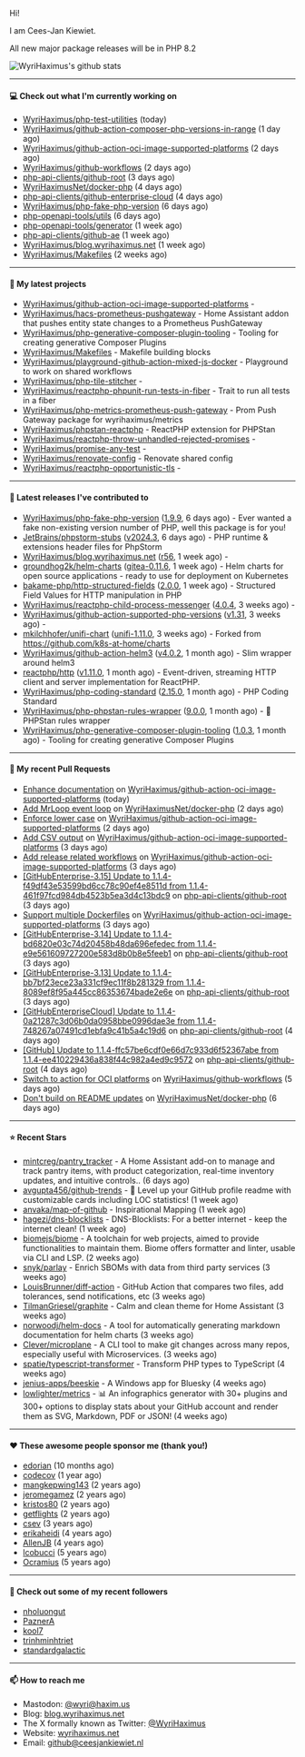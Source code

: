 Hi!

I am Cees-Jan Kiewiet.

All new major package releases will be in PHP 8.2

![WyriHaximus's github stats](https://github-readme-stats.vercel.app/api?username=WyriHaximus&show_icons=true)

---

#### 💻 Check out what I'm currently working on

- [WyriHaximus/php-test-utilities](https://github.com/WyriHaximus/php-test-utilities) (today)
- [WyriHaximus/github-action-composer-php-versions-in-range](https://github.com/WyriHaximus/github-action-composer-php-versions-in-range) (1 day ago)
- [WyriHaximus/github-action-oci-image-supported-platforms](https://github.com/WyriHaximus/github-action-oci-image-supported-platforms) (2 days ago)
- [WyriHaximus/github-workflows](https://github.com/WyriHaximus/github-workflows) (2 days ago)
- [php-api-clients/github-root](https://github.com/php-api-clients/github-root) (3 days ago)
- [WyriHaximusNet/docker-php](https://github.com/WyriHaximusNet/docker-php) (4 days ago)
- [php-api-clients/github-enterprise-cloud](https://github.com/php-api-clients/github-enterprise-cloud) (4 days ago)
- [WyriHaximus/php-fake-php-version](https://github.com/WyriHaximus/php-fake-php-version) (6 days ago)
- [php-openapi-tools/utils](https://github.com/php-openapi-tools/utils) (6 days ago)
- [php-openapi-tools/generator](https://github.com/php-openapi-tools/generator) (1 week ago)
- [php-api-clients/github-ae](https://github.com/php-api-clients/github-ae) (1 week ago)
- [WyriHaximus/blog.wyrihaximus.net](https://github.com/WyriHaximus/blog.wyrihaximus.net) (1 week ago)
- [WyriHaximus/Makefiles](https://github.com/WyriHaximus/Makefiles) (2 weeks ago)

---

#### 🌱 My latest projects

- [WyriHaximus/github-action-oci-image-supported-platforms](https://github.com/WyriHaximus/github-action-oci-image-supported-platforms) - 
- [WyriHaximus/hacs-prometheus-pushgateway](https://github.com/WyriHaximus/hacs-prometheus-pushgateway) - Home Assistant addon that pushes entity state changes to a Prometheus PushGateway
- [WyriHaximus/php-generative-composer-plugin-tooling](https://github.com/WyriHaximus/php-generative-composer-plugin-tooling) - Tooling for creating generative Composer Plugins
- [WyriHaximus/Makefiles](https://github.com/WyriHaximus/Makefiles) - Makefile building blocks
- [WyriHaximus/playground-github-action-mixed-js-docker](https://github.com/WyriHaximus/playground-github-action-mixed-js-docker) - Playground to work on shared workflows
- [WyriHaximus/php-tile-stitcher](https://github.com/WyriHaximus/php-tile-stitcher) - 
- [WyriHaximus/reactphp-phpunit-run-tests-in-fiber](https://github.com/WyriHaximus/reactphp-phpunit-run-tests-in-fiber) - Trait to run all tests in a fiber
- [WyriHaximus/php-metrics-prometheus-push-gateway](https://github.com/WyriHaximus/php-metrics-prometheus-push-gateway) - Prom Push Gateway package for wyrihaximus/metrics
- [WyriHaximus/phpstan-reactphp](https://github.com/WyriHaximus/phpstan-reactphp) - ReactPHP extension for PHPStan
- [WyriHaximus/reactphp-throw-unhandled-rejected-promises](https://github.com/WyriHaximus/reactphp-throw-unhandled-rejected-promises) - 
- [WyriHaximus/promise-any-test](https://github.com/WyriHaximus/promise-any-test) - 
- [WyriHaximus/renovate-config](https://github.com/WyriHaximus/renovate-config) - Renovate shared config
- [WyriHaximus/reactphp-opportunistic-tls](https://github.com/WyriHaximus/reactphp-opportunistic-tls) - 

---

#### 🔭 Latest releases I've contributed to

- [WyriHaximus/php-fake-php-version](https://github.com/WyriHaximus/php-fake-php-version) ([1.9.9](https://github.com/WyriHaximus/php-fake-php-version/releases/tag/1.9.9), 6 days ago) - Ever wanted a fake non-existing version number of PHP, well this package is for you!
- [JetBrains/phpstorm-stubs](https://github.com/JetBrains/phpstorm-stubs) ([v2024.3](https://github.com/JetBrains/phpstorm-stubs/releases/tag/v2024.3), 6 days ago) - PHP runtime &amp; extensions header files for PhpStorm
- [WyriHaximus/blog.wyrihaximus.net](https://github.com/WyriHaximus/blog.wyrihaximus.net) ([r56](https://github.com/WyriHaximus/blog.wyrihaximus.net/releases/tag/r56), 1 week ago) - 
- [groundhog2k/helm-charts](https://github.com/groundhog2k/helm-charts) ([gitea-0.11.6](https://github.com/groundhog2k/helm-charts/releases/tag/gitea-0.11.6), 1 week ago) - Helm charts for open source applications - ready to use for deployment on Kubernetes
- [bakame-php/http-structured-fields](https://github.com/bakame-php/http-structured-fields) ([2.0.0](https://github.com/bakame-php/http-structured-fields/releases/tag/2.0.0), 1 week ago) - Structured Field Values for HTTP manipulation in PHP
- [WyriHaximus/reactphp-child-process-messenger](https://github.com/WyriHaximus/reactphp-child-process-messenger) ([4.0.4](https://github.com/WyriHaximus/reactphp-child-process-messenger/releases/tag/4.0.4), 3 weeks ago) - 
- [WyriHaximus/github-action-supported-php-versions](https://github.com/WyriHaximus/github-action-supported-php-versions) ([v1.31](https://github.com/WyriHaximus/github-action-supported-php-versions/releases/tag/v1.31), 3 weeks ago) - 
- [mkilchhofer/unifi-chart](https://github.com/mkilchhofer/unifi-chart) ([unifi-1.11.0](https://github.com/mkilchhofer/unifi-chart/releases/tag/unifi-1.11.0), 3 weeks ago) - Forked from https://github.com/k8s-at-home/charts
- [WyriHaximus/github-action-helm3](https://github.com/WyriHaximus/github-action-helm3) ([v4.0.2](https://github.com/WyriHaximus/github-action-helm3/releases/tag/v4.0.2), 1 month ago) - Slim wrapper around helm3
- [reactphp/http](https://github.com/reactphp/http) ([v1.11.0](https://github.com/reactphp/http/releases/tag/v1.11.0), 1 month ago) - Event-driven, streaming HTTP client and server implementation for ReactPHP.
- [WyriHaximus/php-coding-standard](https://github.com/WyriHaximus/php-coding-standard) ([2.15.0](https://github.com/WyriHaximus/php-coding-standard/releases/tag/2.15.0), 1 month ago) - PHP Coding Standard
- [WyriHaximus/php-phpstan-rules-wrapper](https://github.com/WyriHaximus/php-phpstan-rules-wrapper) ([9.0.0](https://github.com/WyriHaximus/php-phpstan-rules-wrapper/releases/tag/9.0.0), 1 month ago) - 🌯 PHPStan rules wrapper
- [WyriHaximus/php-generative-composer-plugin-tooling](https://github.com/WyriHaximus/php-generative-composer-plugin-tooling) ([1.0.3](https://github.com/WyriHaximus/php-generative-composer-plugin-tooling/releases/tag/1.0.3), 1 month ago) - Tooling for creating generative Composer Plugins

---

#### 🔨 My recent Pull Requests

- [Enhance documentation](https://github.com/WyriHaximus/github-action-oci-image-supported-platforms/pull/12) on [WyriHaximus/github-action-oci-image-supported-platforms](https://github.com/WyriHaximus/github-action-oci-image-supported-platforms) (today)
- [Add MrLoop event loop](https://github.com/WyriHaximusNet/docker-php/pull/256) on [WyriHaximusNet/docker-php](https://github.com/WyriHaximusNet/docker-php) (2 days ago)
- [Enforce lower case](https://github.com/WyriHaximus/github-action-oci-image-supported-platforms/pull/11) on [WyriHaximus/github-action-oci-image-supported-platforms](https://github.com/WyriHaximus/github-action-oci-image-supported-platforms) (2 days ago)
- [Add CSV output](https://github.com/WyriHaximus/github-action-oci-image-supported-platforms/pull/10) on [WyriHaximus/github-action-oci-image-supported-platforms](https://github.com/WyriHaximus/github-action-oci-image-supported-platforms) (3 days ago)
- [Add release related workflows](https://github.com/WyriHaximus/github-action-oci-image-supported-platforms/pull/9) on [WyriHaximus/github-action-oci-image-supported-platforms](https://github.com/WyriHaximus/github-action-oci-image-supported-platforms) (3 days ago)
- [[GitHubEnterprise-3.15] Update to 1.1.4-f49df43e53599bd6cc78c90ef4e8511d from 1.1.4-461f97fcd984db4523b5ea3d4c13bdc9](https://github.com/php-api-clients/github-root/pull/1423) on [php-api-clients/github-root](https://github.com/php-api-clients/github-root) (3 days ago)
- [Support multiple Dockerfiles](https://github.com/WyriHaximus/github-action-oci-image-supported-platforms/pull/8) on [WyriHaximus/github-action-oci-image-supported-platforms](https://github.com/WyriHaximus/github-action-oci-image-supported-platforms) (3 days ago)
- [[GitHubEnterprise-3.14] Update to 1.1.4-bd6820e03c74d20458b48da696efedec from 1.1.4-e9e561609727200e583d8b0b8e5feeb1](https://github.com/php-api-clients/github-root/pull/1422) on [php-api-clients/github-root](https://github.com/php-api-clients/github-root) (3 days ago)
- [[GitHubEnterprise-3.13] Update to 1.1.4-bb7bf23ece23a331cf9ec11f8b281329 from 1.1.4-8089ef8f95a445cc86353674bade2e6e](https://github.com/php-api-clients/github-root/pull/1421) on [php-api-clients/github-root](https://github.com/php-api-clients/github-root) (3 days ago)
- [[GitHubEnterpriseCloud] Update to 1.1.4-0a21287c3d06b0da0958bbe0996dae3e from 1.1.4-748267a07491cd1ebfa9c41b5a4c19d6](https://github.com/php-api-clients/github-root/pull/1420) on [php-api-clients/github-root](https://github.com/php-api-clients/github-root) (4 days ago)
- [[GitHub] Update to 1.1.4-ffc57be6cdf0e66d7c933d6f52367abe from 1.1.4-ee410229436a838f44c982a4ed9c9572](https://github.com/php-api-clients/github-root/pull/1419) on [php-api-clients/github-root](https://github.com/php-api-clients/github-root) (4 days ago)
- [Switch to action for OCI platforms](https://github.com/WyriHaximus/github-workflows/pull/54) on [WyriHaximus/github-workflows](https://github.com/WyriHaximus/github-workflows) (5 days ago)
- [Don&#39;t build on README updates](https://github.com/WyriHaximusNet/docker-php/pull/255) on [WyriHaximusNet/docker-php](https://github.com/WyriHaximusNet/docker-php) (6 days ago)

---

#### ⭐ Recent Stars

- [mintcreg/pantry_tracker](https://github.com/mintcreg/pantry_tracker) - A Home Assistant add-on to manage and track pantry items, with product categorization, real-time inventory updates, and intuitive controls.. (6 days ago)
- [avgupta456/github-trends](https://github.com/avgupta456/github-trends) - 🚀 Level up your GitHub profile readme with customizable cards including LOC statistics! (1 week ago)
- [anvaka/map-of-github](https://github.com/anvaka/map-of-github) - Inspirational Mapping (1 week ago)
- [hagezi/dns-blocklists](https://github.com/hagezi/dns-blocklists) - DNS-Blocklists: For a better internet - keep the internet clean! (1 week ago)
- [biomejs/biome](https://github.com/biomejs/biome) - A toolchain for web projects, aimed to provide functionalities to maintain them. Biome offers formatter and linter, usable via CLI and LSP. (2 weeks ago)
- [snyk/parlay](https://github.com/snyk/parlay) - Enrich SBOMs with data from third party services (3 weeks ago)
- [LouisBrunner/diff-action](https://github.com/LouisBrunner/diff-action) - GitHub Action that compares two files, add tolerances, send notifications, etc (3 weeks ago)
- [TilmanGriesel/graphite](https://github.com/TilmanGriesel/graphite) - Calm and clean theme for Home Assistant (3 weeks ago)
- [norwoodj/helm-docs](https://github.com/norwoodj/helm-docs) - A tool for automatically generating markdown documentation for helm charts (3 weeks ago)
- [Clever/microplane](https://github.com/Clever/microplane) - A CLI tool to make git changes across many repos, especially useful with Microservices. (3 weeks ago)
- [spatie/typescript-transformer](https://github.com/spatie/typescript-transformer) - Transform PHP types to TypeScript (4 weeks ago)
- [jenius-apps/beeskie](https://github.com/jenius-apps/beeskie) - A Windows app for Bluesky (4 weeks ago)
- [lowlighter/metrics](https://github.com/lowlighter/metrics) - 📊 An infographics generator with 30&#43; plugins and 300&#43; options to display stats about your GitHub account and render them as SVG, Markdown, PDF or JSON! (4 weeks ago)

---

#### ❤️ These awesome people sponsor me (thank you!)

- [edorian](https://github.com/edorian) (10 months ago)
- [codecov](https://github.com/codecov) (1 year ago)
- [mangkepwing143](https://github.com/mangkepwing143) (2 years ago)
- [jeromegamez](https://github.com/jeromegamez) (2 years ago)
- [kristos80](https://github.com/kristos80) (2 years ago)
- [getflights](https://github.com/getflights) (2 years ago)
- [csev](https://github.com/csev) (3 years ago)
- [erikaheidi](https://github.com/erikaheidi) (4 years ago)
- [AllenJB](https://github.com/AllenJB) (4 years ago)
- [lcobucci](https://github.com/lcobucci) (5 years ago)
- [Ocramius](https://github.com/Ocramius) (5 years ago)

---

#### 👯 Check out some of my recent followers

- [nholuongut](https://github.com/nholuongut)
- [PaznerA](https://github.com/PaznerA)
- [kool7](https://github.com/kool7)
- [trinhminhtriet](https://github.com/trinhminhtriet)
- [standardgalactic](https://github.com/standardgalactic)

---

#### 📫 How to reach me

- Mastodon: [@wyri@haxim.us](https://toot-toot.wyrihaxim.us/@wyri)
- Blog: [blog.wyrihaximus.net](https://blog.wyrihaximus.net/)
- The X formally known as Twitter: [@WyriHaximus](https://twitter.com/WyriHaximus)
- Website: [wyrihaximus.net](https://wyrihaximus.net/)
- Email: [github@ceesjankiewiet.nl](mailto:github@ceesjankiewiet.nl)
